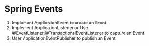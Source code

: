 # Spring Events

1. Implement ApplicationEvent to create an Event
2. Implement ApplicationListener or Use @EventListener,@TransactionalEventListener to capture an Event
3. User ApplicationEventPublisher to publish an Event